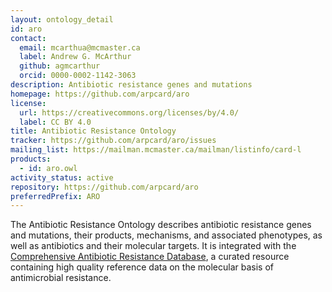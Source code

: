```yaml
---
layout: ontology_detail
id: aro
contact:
  email: mcarthua@mcmaster.ca
  label: Andrew G. McArthur
  github: agmcarthur
  orcid: 0000-0002-1142-3063
description: Antibiotic resistance genes and mutations
homepage: https://github.com/arpcard/aro
license:
  url: https://creativecommons.org/licenses/by/4.0/
  label: CC BY 4.0
title: Antibiotic Resistance Ontology
tracker: https://github.com/arpcard/aro/issues
mailing_list: https://mailman.mcmaster.ca/mailman/listinfo/card-l
products:
  - id: aro.owl
activity_status: active
repository: https://github.com/arpcard/aro
preferredPrefix: ARO
---
```


The Antibiotic Resistance Ontology
describes antibiotic resistance genes and mutations,
their products, mechanisms, and associated phenotypes,
as well as antibiotics and their molecular targets.
It is integrated with the [Comprehensive Antibiotic Resistance Database](https://card.mcmaster.ca),
a curated resource containing high quality reference data
on the molecular basis of antimicrobial resistance.
